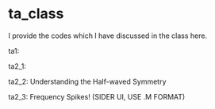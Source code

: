 # ta_class
I provide the codes which I have discussed in the class here.

ta1:

ta2_1:

ta2_2: Understanding the Half-waved Symmetry

ta2_3: Frequency Spikes! (SIDER UI, USE .M FORMAT)
